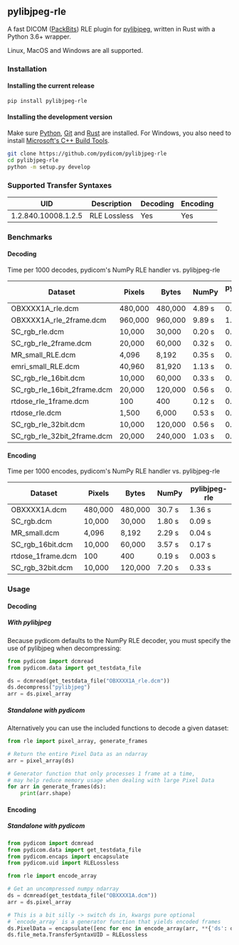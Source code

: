 
## pylibjpeg-rle

A fast DICOM ([PackBits](https://en.wikipedia.org/wiki/PackBits)) RLE plugin for [pylibjpeg](https://github.com/pydicom/pylibjpeg), written in Rust with a Python 3.6+ wrapper.

Linux, MacOS and Windows are all supported.

### Installation
#### Installing the current release
```bash
pip install pylibjpeg-rle
```
#### Installing the development version

Make sure [Python](https://www.python.org/), [Git](https://git-scm.com/) and
[Rust](https://www.rust-lang.org/) are installed. For Windows, you also need to install
[Microsoft's C++ Build Tools](https://visualstudio.microsoft.com/thank-you-downloading-visual-studio/?sku=BuildTools&rel=16).
```bash
git clone https://github.com/pydicom/pylibjpeg-rle
cd pylibjpeg-rle
python -m setup.py develop
```

### Supported Transfer Syntaxes

| UID                 | Description  | Decoding | Encoding |
| ---                 | ---          | ---      | ---      |
| 1.2.840.10008.1.2.5 | RLE Lossless | Yes      | Yes      |

### Benchmarks
#### Decoding

Time per 1000 decodes, pydicom's NumPy RLE handler vs. pylibjpeg-rle

| Dataset                     | Pixels  | Bytes   | NumPy  | pylibjpeg-rle |
| ---                         | ---     | ---     | ---    | ---           |
| OBXXXX1A_rle.dcm            | 480,000 | 480,000 | 4.89 s |        0.79 s |
| OBXXXX1A_rle_2frame.dcm     | 960,000 | 960,000 | 9.89 s |        1.65 s |
| SC_rgb_rle.dcm              |  10,000 |  30,000 | 0.20 s |        0.15 s |
| SC_rgb_rle_2frame.dcm       |  20,000 |  60,000 | 0.32 s |        0.18 s |
| MR_small_RLE.dcm            |   4,096 |   8,192 | 0.35 s |        0.13 s |
| emri_small_RLE.dcm          |  40,960 |  81,920 | 1.13 s |        0.28 s |
| SC_rgb_rle_16bit.dcm        |  10,000 |  60,000 | 0.33 s |        0.17 s |
| SC_rgb_rle_16bit_2frame.dcm |  20,000 | 120,000 | 0.56 s |        0.21 s |
| rtdose_rle_1frame.dcm       |     100 |     400 | 0.12 s |        0.13 s |
| rtdose_rle.dcm              |   1,500 |   6,000 | 0.53 s |        0.26 s |
| SC_rgb_rle_32bit.dcm        |  10,000 | 120,000 | 0.56 s |        0.19 s |
| SC_rgb_rle_32bit_2frame.dcm |  20,000 | 240,000 | 1.03 s |        0.28 s |

#### Encoding

Time per 1000 encodes, pydicom's NumPy RLE handler vs. pylibjpeg-rle

| Dataset            | Pixels  | Bytes   | NumPy  | pylibjpeg-rle |
| ---                | ---     | ---     | ---    | ---           |
| OBXXXX1A.dcm       | 480,000 | 480,000 | 30.7 s |       1.36 s  |
| SC_rgb.dcm         |  10,000 |  30,000 | 1.80 s |       0.09 s  |
| MR_small.dcm       |   4,096 |   8,192 | 2.29 s |       0.04 s  |
| SC_rgb_16bit.dcm   |  10,000 |  60,000 | 3.57 s |       0.17 s  |
| rtdose_1frame.dcm  |     100 |     400 | 0.19 s |       0.003 s |
| SC_rgb_32bit.dcm   |  10,000 | 120,000 | 7.20 s |       0.33 s  |

### Usage
#### Decoding
##### With pylibjpeg

Because pydicom defaults to the NumPy RLE decoder, you must specify the use
of pylibjpeg when decompressing:
```python
from pydicom import dcmread
from pydicom.data import get_testdata_file

ds = dcmread(get_testdata_file("OBXXXX1A_rle.dcm"))
ds.decompress("pylibjpeg")
arr = ds.pixel_array
```

##### Standalone with pydicom
Alternatively you can use the included functions to decode a given dataset:
```python
from rle import pixel_array, generate_frames

# Return the entire Pixel Data as an ndarray
arr = pixel_array(ds)

# Generator function that only processes 1 frame at a time,
# may help reduce memory usage when dealing with large Pixel Data
for arr in generate_frames(ds):
    print(arr.shape)
```

#### Encoding
##### Standalone with pydicom

```python
from pydicom import dcmread
from pydicom.data import get_testdata_file
from pydicom.encaps import encapsulate
from pydicom.uid import RLELossless

from rle import encode_array

# Get an uncompressed numpy ndarray
ds = dcmread(get_testdata_file("OBXXXX1A.dcm"))
arr = ds.pixel_array

# This is a bit silly -> switch ds in, kwargs pure optional
# `encode_array` is a generator function that yields encoded frames
ds.PixelData = encapsulate([enc for enc in encode_array(arr, **{'ds': ds})])
ds.file_meta.TransferSyntaxUID = RLELossless

```
